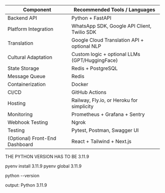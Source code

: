 | Component                      | Recommended Tools / Languages                  |
| ------------------------------ | ---------------------------------------------- |
| Backend API                    | Python + FastAPI                               |
| Platform Integration           | WhatsApp SDK, Google API Client, Twilio SDK    |
| Translation                    | Google Cloud Translation API + optional NLP    |
| Cultural Adaptation            | Custom logic + optional LLMs (GPT/HuggingFace) |
| State Storage                  | Redis + PostgreSQL                             |
| Message Queue                  | Redis                                          |
| Containerization               | Docker                                         |
| CI/CD                          | GitHub Actions                                 |
| Hosting                        | Railway, Fly.io, or Heroku for simplicity      |
| Monitoring                     | Prometheus + Grafana + Sentry                  |
| Webhook Testing                | Ngrok                                          |
| Testing                        | Pytest, Postman, Swagger UI                    |
| (Optional) Front-End Dashboard | React + Tailwind + Next.js                     |

THE PYTHON VERSION HAS TO BE 3.11.9

pyenv install 3.11.9
pyenv global 3.11.9

python --version

output: Python 3.11.9